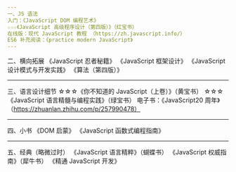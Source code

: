 ```yaml
---
一、JS 语法
入门：《JavaScript DOM 编程艺术》
☆☆☆《JavaScript 高级程序设计（第四版）》（红宝书）
在线版：现代 JavaScript 教程 （https://zh.javascript.info/）
ES6 补充阅读：《practice modern JavaScript》
---
```


二、横向拓展
《JavaScript 忍者秘籍》
《JavaScript 框架设计》
《JavaScript 设计模式与开发实践》
《算法（第四版）》

---

三、语言设计细节
☆☆☆《你不知道的 JavaScript（上卷）》（黄宝书）
☆☆☆《JavaScript 语言精髓与编程实践》（绿宝书）
电子书：《JavaScript20 周年》（https://zhuanlan.zhihu.com/p/257990478）

---

四、小书
《DOM 启蒙》
《JavaScript 函数式编程指南》

---

五、经典（略微过时）
《JavaScript 语言精粹》（蝴蝶书）
《JavaScript 权威指南》（犀牛书）
《精通 JavaScript 开发》
